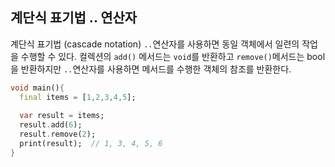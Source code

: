 ## 계단식 표기법 .. 연산자

계단식 표기법 (cascade notation) `..`연산자를 사용하면 동일 객체에서 일련의 작업을 수행할 수 있다. 컬렉션의 `add()` 메서드는 `void`를 반환하고 `remove()`메서드는 bool을 반환하지만 `..`연산자를 사용하면 메서드를 수행한 객체의 참조를 반환한다.

```dart
void main(){
  final items = [1,2,3,4,5];
  
  var result = items;
  result.add(6);
  result.remove(2);
  print(result);  // 1, 3, 4, 5, 6
}
```

